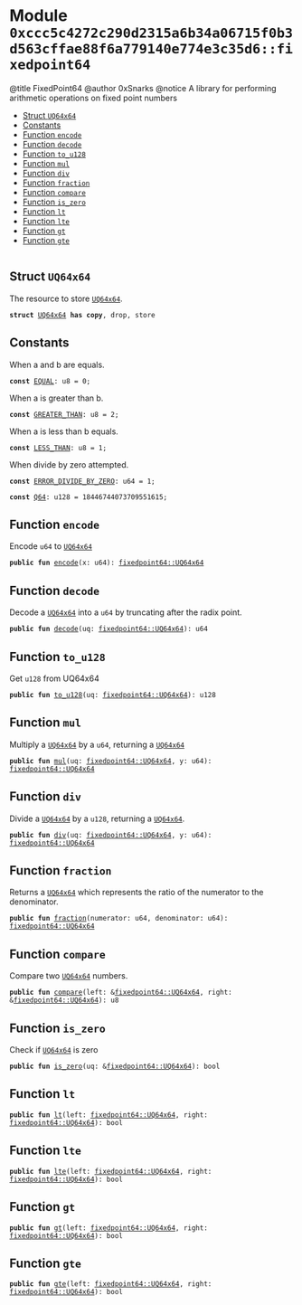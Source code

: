 
<a id="0xccc5c4272c290d2315a6b34a06715f0b3d563cffae88f6a779140e774e3c35d6_fixedpoint64"></a>

# Module `0xccc5c4272c290d2315a6b34a06715f0b3d563cffae88f6a779140e774e3c35d6::fixedpoint64`

@title FixedPoint64
@author 0xSnarks
@notice A library for performing arithmetic operations on fixed point numbers


-  [Struct `UQ64x64`](#0xccc5c4272c290d2315a6b34a06715f0b3d563cffae88f6a779140e774e3c35d6_fixedpoint64_UQ64x64)
-  [Constants](#@Constants_0)
-  [Function `encode`](#0xccc5c4272c290d2315a6b34a06715f0b3d563cffae88f6a779140e774e3c35d6_fixedpoint64_encode)
-  [Function `decode`](#0xccc5c4272c290d2315a6b34a06715f0b3d563cffae88f6a779140e774e3c35d6_fixedpoint64_decode)
-  [Function `to_u128`](#0xccc5c4272c290d2315a6b34a06715f0b3d563cffae88f6a779140e774e3c35d6_fixedpoint64_to_u128)
-  [Function `mul`](#0xccc5c4272c290d2315a6b34a06715f0b3d563cffae88f6a779140e774e3c35d6_fixedpoint64_mul)
-  [Function `div`](#0xccc5c4272c290d2315a6b34a06715f0b3d563cffae88f6a779140e774e3c35d6_fixedpoint64_div)
-  [Function `fraction`](#0xccc5c4272c290d2315a6b34a06715f0b3d563cffae88f6a779140e774e3c35d6_fixedpoint64_fraction)
-  [Function `compare`](#0xccc5c4272c290d2315a6b34a06715f0b3d563cffae88f6a779140e774e3c35d6_fixedpoint64_compare)
-  [Function `is_zero`](#0xccc5c4272c290d2315a6b34a06715f0b3d563cffae88f6a779140e774e3c35d6_fixedpoint64_is_zero)
-  [Function `lt`](#0xccc5c4272c290d2315a6b34a06715f0b3d563cffae88f6a779140e774e3c35d6_fixedpoint64_lt)
-  [Function `lte`](#0xccc5c4272c290d2315a6b34a06715f0b3d563cffae88f6a779140e774e3c35d6_fixedpoint64_lte)
-  [Function `gt`](#0xccc5c4272c290d2315a6b34a06715f0b3d563cffae88f6a779140e774e3c35d6_fixedpoint64_gt)
-  [Function `gte`](#0xccc5c4272c290d2315a6b34a06715f0b3d563cffae88f6a779140e774e3c35d6_fixedpoint64_gte)


<pre><code></code></pre>



<a id="0xccc5c4272c290d2315a6b34a06715f0b3d563cffae88f6a779140e774e3c35d6_fixedpoint64_UQ64x64"></a>

## Struct `UQ64x64`

The resource to store <code><a href="fixedpoint64.md#0xccc5c4272c290d2315a6b34a06715f0b3d563cffae88f6a779140e774e3c35d6_fixedpoint64_UQ64x64">UQ64x64</a></code>.


<pre><code><b>struct</b> <a href="fixedpoint64.md#0xccc5c4272c290d2315a6b34a06715f0b3d563cffae88f6a779140e774e3c35d6_fixedpoint64_UQ64x64">UQ64x64</a> <b>has</b> <b>copy</b>, drop, store
</code></pre>



<a id="@Constants_0"></a>

## Constants


<a id="0xccc5c4272c290d2315a6b34a06715f0b3d563cffae88f6a779140e774e3c35d6_fixedpoint64_EQUAL"></a>

When a and b are equals.


<pre><code><b>const</b> <a href="fixedpoint64.md#0xccc5c4272c290d2315a6b34a06715f0b3d563cffae88f6a779140e774e3c35d6_fixedpoint64_EQUAL">EQUAL</a>: u8 = 0;
</code></pre>



<a id="0xccc5c4272c290d2315a6b34a06715f0b3d563cffae88f6a779140e774e3c35d6_fixedpoint64_GREATER_THAN"></a>

When a is greater than b.


<pre><code><b>const</b> <a href="fixedpoint64.md#0xccc5c4272c290d2315a6b34a06715f0b3d563cffae88f6a779140e774e3c35d6_fixedpoint64_GREATER_THAN">GREATER_THAN</a>: u8 = 2;
</code></pre>



<a id="0xccc5c4272c290d2315a6b34a06715f0b3d563cffae88f6a779140e774e3c35d6_fixedpoint64_LESS_THAN"></a>

When a is less than b equals.


<pre><code><b>const</b> <a href="fixedpoint64.md#0xccc5c4272c290d2315a6b34a06715f0b3d563cffae88f6a779140e774e3c35d6_fixedpoint64_LESS_THAN">LESS_THAN</a>: u8 = 1;
</code></pre>



<a id="0xccc5c4272c290d2315a6b34a06715f0b3d563cffae88f6a779140e774e3c35d6_fixedpoint64_ERROR_DIVIDE_BY_ZERO"></a>

When divide by zero attempted.


<pre><code><b>const</b> <a href="fixedpoint64.md#0xccc5c4272c290d2315a6b34a06715f0b3d563cffae88f6a779140e774e3c35d6_fixedpoint64_ERROR_DIVIDE_BY_ZERO">ERROR_DIVIDE_BY_ZERO</a>: u64 = 1;
</code></pre>



<a id="0xccc5c4272c290d2315a6b34a06715f0b3d563cffae88f6a779140e774e3c35d6_fixedpoint64_Q64"></a>



<pre><code><b>const</b> <a href="fixedpoint64.md#0xccc5c4272c290d2315a6b34a06715f0b3d563cffae88f6a779140e774e3c35d6_fixedpoint64_Q64">Q64</a>: u128 = 18446744073709551615;
</code></pre>



<a id="0xccc5c4272c290d2315a6b34a06715f0b3d563cffae88f6a779140e774e3c35d6_fixedpoint64_encode"></a>

## Function `encode`

Encode <code>u64</code> to <code><a href="fixedpoint64.md#0xccc5c4272c290d2315a6b34a06715f0b3d563cffae88f6a779140e774e3c35d6_fixedpoint64_UQ64x64">UQ64x64</a></code>


<pre><code><b>public</b> <b>fun</b> <a href="fixedpoint64.md#0xccc5c4272c290d2315a6b34a06715f0b3d563cffae88f6a779140e774e3c35d6_fixedpoint64_encode">encode</a>(x: u64): <a href="fixedpoint64.md#0xccc5c4272c290d2315a6b34a06715f0b3d563cffae88f6a779140e774e3c35d6_fixedpoint64_UQ64x64">fixedpoint64::UQ64x64</a>
</code></pre>



<a id="0xccc5c4272c290d2315a6b34a06715f0b3d563cffae88f6a779140e774e3c35d6_fixedpoint64_decode"></a>

## Function `decode`

Decode a <code><a href="fixedpoint64.md#0xccc5c4272c290d2315a6b34a06715f0b3d563cffae88f6a779140e774e3c35d6_fixedpoint64_UQ64x64">UQ64x64</a></code> into a <code>u64</code> by truncating after the radix point.


<pre><code><b>public</b> <b>fun</b> <a href="fixedpoint64.md#0xccc5c4272c290d2315a6b34a06715f0b3d563cffae88f6a779140e774e3c35d6_fixedpoint64_decode">decode</a>(uq: <a href="fixedpoint64.md#0xccc5c4272c290d2315a6b34a06715f0b3d563cffae88f6a779140e774e3c35d6_fixedpoint64_UQ64x64">fixedpoint64::UQ64x64</a>): u64
</code></pre>



<a id="0xccc5c4272c290d2315a6b34a06715f0b3d563cffae88f6a779140e774e3c35d6_fixedpoint64_to_u128"></a>

## Function `to_u128`

Get <code>u128</code> from UQ64x64


<pre><code><b>public</b> <b>fun</b> <a href="fixedpoint64.md#0xccc5c4272c290d2315a6b34a06715f0b3d563cffae88f6a779140e774e3c35d6_fixedpoint64_to_u128">to_u128</a>(uq: <a href="fixedpoint64.md#0xccc5c4272c290d2315a6b34a06715f0b3d563cffae88f6a779140e774e3c35d6_fixedpoint64_UQ64x64">fixedpoint64::UQ64x64</a>): u128
</code></pre>



<a id="0xccc5c4272c290d2315a6b34a06715f0b3d563cffae88f6a779140e774e3c35d6_fixedpoint64_mul"></a>

## Function `mul`

Multiply a <code><a href="fixedpoint64.md#0xccc5c4272c290d2315a6b34a06715f0b3d563cffae88f6a779140e774e3c35d6_fixedpoint64_UQ64x64">UQ64x64</a></code> by a <code>u64</code>, returning a <code><a href="fixedpoint64.md#0xccc5c4272c290d2315a6b34a06715f0b3d563cffae88f6a779140e774e3c35d6_fixedpoint64_UQ64x64">UQ64x64</a></code>


<pre><code><b>public</b> <b>fun</b> <a href="fixedpoint64.md#0xccc5c4272c290d2315a6b34a06715f0b3d563cffae88f6a779140e774e3c35d6_fixedpoint64_mul">mul</a>(uq: <a href="fixedpoint64.md#0xccc5c4272c290d2315a6b34a06715f0b3d563cffae88f6a779140e774e3c35d6_fixedpoint64_UQ64x64">fixedpoint64::UQ64x64</a>, y: u64): <a href="fixedpoint64.md#0xccc5c4272c290d2315a6b34a06715f0b3d563cffae88f6a779140e774e3c35d6_fixedpoint64_UQ64x64">fixedpoint64::UQ64x64</a>
</code></pre>



<a id="0xccc5c4272c290d2315a6b34a06715f0b3d563cffae88f6a779140e774e3c35d6_fixedpoint64_div"></a>

## Function `div`

Divide a <code><a href="fixedpoint64.md#0xccc5c4272c290d2315a6b34a06715f0b3d563cffae88f6a779140e774e3c35d6_fixedpoint64_UQ64x64">UQ64x64</a></code> by a <code>u128</code>, returning a <code><a href="fixedpoint64.md#0xccc5c4272c290d2315a6b34a06715f0b3d563cffae88f6a779140e774e3c35d6_fixedpoint64_UQ64x64">UQ64x64</a></code>.


<pre><code><b>public</b> <b>fun</b> <a href="fixedpoint64.md#0xccc5c4272c290d2315a6b34a06715f0b3d563cffae88f6a779140e774e3c35d6_fixedpoint64_div">div</a>(uq: <a href="fixedpoint64.md#0xccc5c4272c290d2315a6b34a06715f0b3d563cffae88f6a779140e774e3c35d6_fixedpoint64_UQ64x64">fixedpoint64::UQ64x64</a>, y: u64): <a href="fixedpoint64.md#0xccc5c4272c290d2315a6b34a06715f0b3d563cffae88f6a779140e774e3c35d6_fixedpoint64_UQ64x64">fixedpoint64::UQ64x64</a>
</code></pre>



<a id="0xccc5c4272c290d2315a6b34a06715f0b3d563cffae88f6a779140e774e3c35d6_fixedpoint64_fraction"></a>

## Function `fraction`

Returns a <code><a href="fixedpoint64.md#0xccc5c4272c290d2315a6b34a06715f0b3d563cffae88f6a779140e774e3c35d6_fixedpoint64_UQ64x64">UQ64x64</a></code> which represents the ratio of the numerator to the denominator.


<pre><code><b>public</b> <b>fun</b> <a href="fixedpoint64.md#0xccc5c4272c290d2315a6b34a06715f0b3d563cffae88f6a779140e774e3c35d6_fixedpoint64_fraction">fraction</a>(numerator: u64, denominator: u64): <a href="fixedpoint64.md#0xccc5c4272c290d2315a6b34a06715f0b3d563cffae88f6a779140e774e3c35d6_fixedpoint64_UQ64x64">fixedpoint64::UQ64x64</a>
</code></pre>



<a id="0xccc5c4272c290d2315a6b34a06715f0b3d563cffae88f6a779140e774e3c35d6_fixedpoint64_compare"></a>

## Function `compare`

Compare two <code><a href="fixedpoint64.md#0xccc5c4272c290d2315a6b34a06715f0b3d563cffae88f6a779140e774e3c35d6_fixedpoint64_UQ64x64">UQ64x64</a></code> numbers.


<pre><code><b>public</b> <b>fun</b> <a href="fixedpoint64.md#0xccc5c4272c290d2315a6b34a06715f0b3d563cffae88f6a779140e774e3c35d6_fixedpoint64_compare">compare</a>(left: &<a href="fixedpoint64.md#0xccc5c4272c290d2315a6b34a06715f0b3d563cffae88f6a779140e774e3c35d6_fixedpoint64_UQ64x64">fixedpoint64::UQ64x64</a>, right: &<a href="fixedpoint64.md#0xccc5c4272c290d2315a6b34a06715f0b3d563cffae88f6a779140e774e3c35d6_fixedpoint64_UQ64x64">fixedpoint64::UQ64x64</a>): u8
</code></pre>



<a id="0xccc5c4272c290d2315a6b34a06715f0b3d563cffae88f6a779140e774e3c35d6_fixedpoint64_is_zero"></a>

## Function `is_zero`

Check if <code><a href="fixedpoint64.md#0xccc5c4272c290d2315a6b34a06715f0b3d563cffae88f6a779140e774e3c35d6_fixedpoint64_UQ64x64">UQ64x64</a></code> is zero


<pre><code><b>public</b> <b>fun</b> <a href="fixedpoint64.md#0xccc5c4272c290d2315a6b34a06715f0b3d563cffae88f6a779140e774e3c35d6_fixedpoint64_is_zero">is_zero</a>(uq: &<a href="fixedpoint64.md#0xccc5c4272c290d2315a6b34a06715f0b3d563cffae88f6a779140e774e3c35d6_fixedpoint64_UQ64x64">fixedpoint64::UQ64x64</a>): bool
</code></pre>



<a id="0xccc5c4272c290d2315a6b34a06715f0b3d563cffae88f6a779140e774e3c35d6_fixedpoint64_lt"></a>

## Function `lt`



<pre><code><b>public</b> <b>fun</b> <a href="fixedpoint64.md#0xccc5c4272c290d2315a6b34a06715f0b3d563cffae88f6a779140e774e3c35d6_fixedpoint64_lt">lt</a>(left: <a href="fixedpoint64.md#0xccc5c4272c290d2315a6b34a06715f0b3d563cffae88f6a779140e774e3c35d6_fixedpoint64_UQ64x64">fixedpoint64::UQ64x64</a>, right: <a href="fixedpoint64.md#0xccc5c4272c290d2315a6b34a06715f0b3d563cffae88f6a779140e774e3c35d6_fixedpoint64_UQ64x64">fixedpoint64::UQ64x64</a>): bool
</code></pre>



<a id="0xccc5c4272c290d2315a6b34a06715f0b3d563cffae88f6a779140e774e3c35d6_fixedpoint64_lte"></a>

## Function `lte`



<pre><code><b>public</b> <b>fun</b> <a href="fixedpoint64.md#0xccc5c4272c290d2315a6b34a06715f0b3d563cffae88f6a779140e774e3c35d6_fixedpoint64_lte">lte</a>(left: <a href="fixedpoint64.md#0xccc5c4272c290d2315a6b34a06715f0b3d563cffae88f6a779140e774e3c35d6_fixedpoint64_UQ64x64">fixedpoint64::UQ64x64</a>, right: <a href="fixedpoint64.md#0xccc5c4272c290d2315a6b34a06715f0b3d563cffae88f6a779140e774e3c35d6_fixedpoint64_UQ64x64">fixedpoint64::UQ64x64</a>): bool
</code></pre>



<a id="0xccc5c4272c290d2315a6b34a06715f0b3d563cffae88f6a779140e774e3c35d6_fixedpoint64_gt"></a>

## Function `gt`



<pre><code><b>public</b> <b>fun</b> <a href="fixedpoint64.md#0xccc5c4272c290d2315a6b34a06715f0b3d563cffae88f6a779140e774e3c35d6_fixedpoint64_gt">gt</a>(left: <a href="fixedpoint64.md#0xccc5c4272c290d2315a6b34a06715f0b3d563cffae88f6a779140e774e3c35d6_fixedpoint64_UQ64x64">fixedpoint64::UQ64x64</a>, right: <a href="fixedpoint64.md#0xccc5c4272c290d2315a6b34a06715f0b3d563cffae88f6a779140e774e3c35d6_fixedpoint64_UQ64x64">fixedpoint64::UQ64x64</a>): bool
</code></pre>



<a id="0xccc5c4272c290d2315a6b34a06715f0b3d563cffae88f6a779140e774e3c35d6_fixedpoint64_gte"></a>

## Function `gte`



<pre><code><b>public</b> <b>fun</b> <a href="fixedpoint64.md#0xccc5c4272c290d2315a6b34a06715f0b3d563cffae88f6a779140e774e3c35d6_fixedpoint64_gte">gte</a>(left: <a href="fixedpoint64.md#0xccc5c4272c290d2315a6b34a06715f0b3d563cffae88f6a779140e774e3c35d6_fixedpoint64_UQ64x64">fixedpoint64::UQ64x64</a>, right: <a href="fixedpoint64.md#0xccc5c4272c290d2315a6b34a06715f0b3d563cffae88f6a779140e774e3c35d6_fixedpoint64_UQ64x64">fixedpoint64::UQ64x64</a>): bool
</code></pre>
